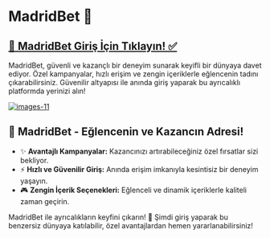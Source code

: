 <h1>MadridBet 🎯</h1>

<h2><a href="https://t.me/+vT5xydT9LLBlMzA0">💎 MadridBet Giriş İçin Tıklayın! ✅</a></h2>
<p>MadridBet, güvenli ve kazançlı bir deneyim sunarak keyifli bir dünyaya davet ediyor. Özel kampanyalar, hızlı erişim ve zengin içeriklerle eğlencenin tadını çıkarabilirsiniz. Güvenilir altyapısı ile anında giriş yaparak bu ayrıcalıklı platformda yerinizi alın!</p>


















<a href="https://t.me/+vT5xydT9LLBlMzA0" target="_blank">
  <img src="https://i.ibb.co/0DhfZ1b/images-11.jpg" alt="images-11" border="0">
</a>




























<h2>🌟 MadridBet - Eğlencenin ve Kazancın Adresi!</h2>
<ul>
  <li>✨ <strong>Avantajlı Kampanyalar:</strong> Kazancınızı artırabileceğiniz özel fırsatlar sizi bekliyor.</li>
  <li>⚡ <strong>Hızlı ve Güvenilir Giriş:</strong> Anında erişim imkanıyla kesintisiz bir deneyim yaşayın.</li>
  <li>🎮 <strong>Zengin İçerik Seçenekleri:</strong> Eğlenceli ve dinamik içeriklerle kaliteli zaman geçirin.</li>
</ul>

<p>MadridBet ile ayrıcalıkların keyfini çıkarın! 💎 Şimdi giriş yaparak bu benzersiz dünyaya katılabilir, özel avantajlardan hemen yararlanabilirsiniz!</p>
